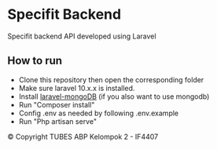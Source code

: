 # Specifit Backend
Specifit backend API developed using Laravel

## How to run
- Clone this repository then open the corresponding folder
- Make sure laravel 10.x.x is installed.
- Install [laravel-mongoDB](https://github.com/jenssegers/laravel-mongodb#installation) (if you also want to use mongodb)
- Run "Composer install"
- Config .env as needed by following .env.example 
- Run "Php artisan serve" 

© Copyright TUBES ABP Kelompok 2 - IF4407